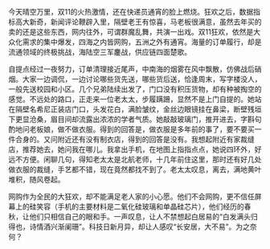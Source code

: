今天晴空万里，双11的火热激情，还在快递员通宵的脸上燃烧。狂欢之后，数据指标高大新奇，新闻评论鞭辟入里，隔壁老王有惊喜，马老板很满意，虽然去年买的卖的还是这些东西，网内往外，可谓群魔乱舞，共演一出戏。双11狂欢，依然是大众化需求的集中爆发，四海之内皆网购，五洲之外有通宵。海量的订单履行，却是流通领域的终极挑战，海陆空三军鏖战，供应链四面楚歌。

自提点经过一夜努力，订单清理接近尾声，中南海的烟雾在风中飘散，仿佛战后硝烟。大家一边调侃，一边讨论哪些货先送，哪些货后送，恰逢周末，写字楼没人，一般先送校园和小区。几个兄弟陆续出发了，门口没有积压货物，却有种被掏空的感觉。不远处的路口，正走来一位老太太，步履蹒跚，显然不是上门自提的。她站在隔壁名希尼正装店门口，头发花白，满脸皱纹，金丝边眼镜挂在鼻梁，断壁残垣下更显沧桑，眉目间却流露出浓浓的学者气质。她敲敲玻璃门，推开进去，字斟句酌地问老板娘，做不做衣服。得到的回答是，做衣服是多年前的事了，要不要买一件合身的。又问附近还有没有制衣店，得到的回答是没有。我想起附近有家裁缝店，推荐她去，她问我在哪儿。我拿出手机，在地图上指指点点，她说四环外，好远不方便。闲聊几句，得知老太太是北航老师，十几年前住这里，那时还有好几处做衣服的裁缝，手艺都不错，现在竟然都找不到了。老太太叹息，离去，满地黄叶堆积，随风卷起。

网购作为全民的大狂欢，却不能满足老人家的小心愿。他们不会网购，更不信任屏幕上的硅笑容（手机的主要材料是二氧化硅玻璃和单晶硅芯片），他们经历的春秋，让他们只相信自己的眼和手。一声叹息，让人不禁想起白居易的“白发满头归得也，诗情酒兴渐阑珊”。科技日新月异，却让人感叹“长安居，大不易”。为之奈何？
